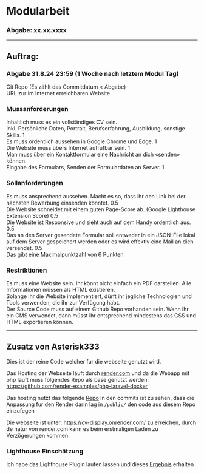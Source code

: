 # Modularbeit
### Abgabe: xx.xx.xxxx

---
## Auftrag:

### Abgabe 31.8.24 23:59 (1 Woche nach letztem Modul Tag)
Git Repo (Es zählt das Commitdatum < Abgabe)  
URL zur im Internet erreichbaren Website  
### Mussanforderungen  
Inhaltlich muss es ein vollständiges CV sein.  
Inkl. Persönliche Daten, Portrait, Berufserfahrung, Ausbildung, sonstige Skills. 1  
Es muss ordentlich aussehen in Google Chrome und Edge. 1  
Die Website muss übers Internet aufrufbar sein. 1  
Man muss über ein Kontaktformular eine Nachricht an dich «senden» können.  
Eingabe des Formulars, Senden der Formulardaten an Server. 1  
### Sollanforderungen  
Es muss ansprechend aussehen. Macht es so, dass ihr den Link bei der nächsten Bewerbung einsenden könntet. 0.5  
Die Website schneidet mit einem guten Page-Score ab. (Google Lighthouse Extension Score) 0.5  
Die Website ist Responsive und sieht auch auf dem Handy ordentlich aus. 0.5  
Das an den Server gesendete Formular soll entweder in ein JSON-File lokal auf dem Server gespeichert werden oder es
wird effektiv eine Mail an dich versendet. 0.5  
Das gibt eine Maximalpunktzahl von 6 Punkten  

### Restriktionen  
Es muss eine Website sein. Ihr könnt nicht einfach ein PDF darstellen. Alle Informationen müssen als HTML existieren.  
Solange ihr die Website implementiert, dürft ihr jegliche Technologien und Tools verwenden, die ihr zur Verfügung habt.  
Der Source Code muss auf einem Github Repo vorhanden sein. Wenn ihr ein CMS verwendet, dann müsst ihr entsprechend
mindestens das CSS und HTML exportieren können.

---

## Zusatz von Asterisk333

Dies ist der reine Code welcher fur die webseite genutzt wird. 

Das Hosting der Webseite läuft durch [render.com](https://render.com/) und da die Webapp mit php lauft muss folgendes 
Repo als base genutzt werden: https://github.com/render-examples/php-laravel-docker

Das hosting nutzt das folgende [Repo](https://github.com/Asterisk333/php-laravel-docker)
In den commits ist zu sehen, dass die Anpassung fur den Render darin lag in `/public/` den code aus diesem Repo
einzufegen

Die webseite ist unter: https://cv-display.onrender.com/ zu erreichen, durch de natur von render.com kann 
es beim erstmaligen Laden zu Verzögerungen kommen

### Lighthouse Einschätzung
Ich habe das Lighthouse Plugin laufen lassen und dieses 
[Ergebnis](https://pagespeed.web.dev/analysis/https-cv-display-onrender-com/77bt3gewyh?form_factor=mobile&category=performance&category=accessibility&category=best-practices&category=seo&hl=de&utm_source=lh-chrome-ext) erhalten


